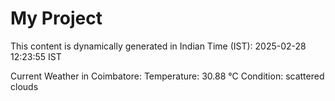 # My Project

This content is dynamically generated in Indian Time (IST): 2025-02-28 12:23:55 IST


Current Weather in Coimbatore:
Temperature: 30.88 °C
Condition: scattered clouds
